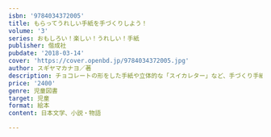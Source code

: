 ```yaml
---
isbn: '9784034372005'
title: もらってうれしい手紙を手づくりしよう！
volume: '3'
series: おもしろい！楽しい！うれしい！手紙
publisher: 偕成社
pubdate: '2018-03-14'
cover: 'https://cover.openbd.jp/9784034372005.jpg'
author: スギヤマカナヨ／著
description: チョコレートの形をした手紙や立体的な「スイカレター」など、手づくり手紙を15種類紹介。大勢で作る花たばレターは、お祝いにも！
price: '2400'
genre: 児童図書
target: 児童
format: 絵本
content: 日本文学、小説・物語

---
```

